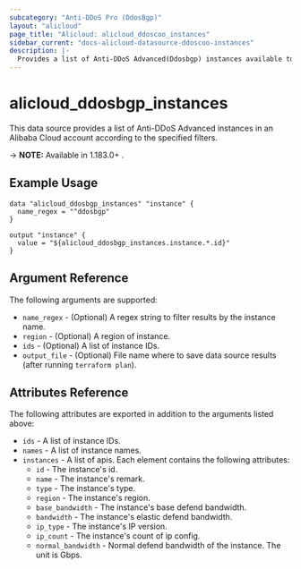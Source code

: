 ```yaml
---
subcategory: "Anti-DDoS Pro (DdosBgp)"
layout: "alicloud"
page_title: "Alicloud: alicloud_ddoscoo_instances"
sidebar_current: "docs-alicloud-datasource-ddoscoo-instances"
description: |-
  Provides a list of Anti-DDoS Advanced(Ddosbgp) instances available to the user.
---
```


# alicloud\_ddosbgp\_instances

This data source provides a list of Anti-DDoS Advanced instances in an Alibaba Cloud account according to the specified filters.

-> **NOTE:** Available in 1.183.0+ .

## Example Usage

```
data "alicloud_ddosbgp_instances" "instance" {
  name_regex = "^ddosbgp"
}

output "instance" {
  value = "${alicloud_ddosbgp_instances.instance.*.id}"
}
```

## Argument Reference

The following arguments are supported:

* `name_regex` - (Optional) A regex string to filter results by the instance name.
* `region` - (Optional) A region of instance.
* `ids` - (Optional) A list of instance IDs.
* `output_file` - (Optional) File name where to save data source results (after running `terraform plan`).

## Attributes Reference

The following attributes are exported in addition to the arguments listed above:
* `ids` - A list of instance IDs.
* `names` - A list of instance names.
* `instances` - A list of apis. Each element contains the following attributes:
  * `id` - The instance's id.
  * `name` - The instance's remark.
  * `type` - The instance's type.
  * `region` - The instance's region.
  * `base_bandwidth` - The instance's base defend bandwidth.
  * `bandwidth` - The instance's elastic defend bandwidth.
  * `ip_type` - The instance's IP version.
  * `ip_count` - The instance's count of ip config.
  * `normal_bandwidth` - Normal defend bandwidth of the instance. The unit is Gbps.
